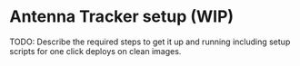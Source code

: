 # Antenna Tracker setup (WIP)

TODO: Describe the required steps to get it up and running including setup scripts for one click deploys on clean images.